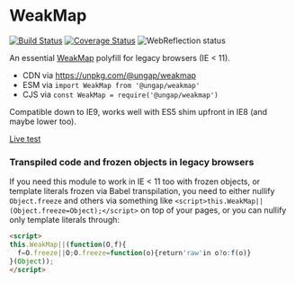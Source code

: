 # WeakMap

[![Build Status](https://travis-ci.com/ungap/weakmap.svg?branch=master)](https://travis-ci.com/ungap/weakmap) [![Coverage Status](https://coveralls.io/repos/github/ungap/weakmap/badge.svg?branch=master)](https://coveralls.io/github/ungap/weakmap?branch=master) ![WebReflection status](https://offline.report/status/webreflection.svg)

An essential [WeakMap](https://developer.mozilla.org/en-US/docs/Web/JavaScript/Reference/Global_Objects/WeakMap) polyfill for legacy browsers (IE < 11).

  * CDN via https://unpkg.com/@ungap/weakmap
  * ESM via `import WeakMap from '@ungap/weakmap'`
  * CJS via `const WeakMap = require('@ungap/weakmap')`

Compatible down to IE9, works well with ES5 shim upfront in IE8 (and maybe lower too).

[Live test](https://ungap.github.io/weakmap/test/)

### Transpiled code and frozen objects in legacy browsers

If you need this module to work in IE < 11 too with frozen objects, or template literals frozen via Babel transpilation, you need to either nullify `Object.freeze` and others via something like `<script>this.WeakMap||(Object.freeze=Object);</script>` on top of your pages, or you can nullify only template literals through:

```html
<script>
this.WeakMap||(function(O,f){
  f=O.freeze||O;O.freeze=function(o){return'raw'in o?o:f(o)}
}(Object));
</script>
```
